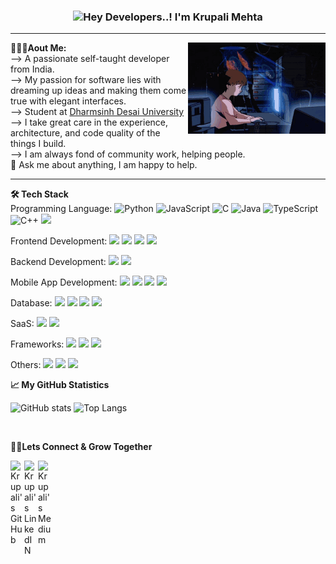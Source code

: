 ### <center><img src="https://media.giphy.com/media/hvRJCLFzcasrR4ia7z/giphy.gif" width="25px">**Hey Developers..! I'm Krupali Mehta**</center>
 
----------------------------------------------------------------------------------------------------------------------------------------------------------------------
<img align="right" alt="image" src="https://github.com/krupali1511/krupali1511//blob/main/img/tenor.gif?raw=true" width="220" height="146" />


**👨🏻‍💻Aout Me:**<br/>
--> A passionate self-taught developer from India.<br/>
--> My passion for software lies with dreaming up ideas and making them come true with elegant interfaces.<br/>
--> Student at [Dharmsinh Desai University](http://ddu.ac.in)<br/>
--> I take great care in the experience, architecture, and code quality of the things I build.<br/>
--> I am always fond of community work, helping people.</br>
💬 Ask me about anything, I am happy to help.<br/>




----------------------------------------------------------------------------------------------------------------------------------------------------------------------
**🛠  Tech Stack** <br/>
Programming Language:
![Python](https://img.shields.io/badge/-Python-000?&logo=Python)
![JavaScript](https://img.shields.io/badge/-JavaScript-000?&logo=JavaScript)
![C](https://img.shields.io/badge/-C-000?&logo=C)
![Java](https://img.shields.io/badge/-Java-000?&logo=Java&logoColor=007396)
![TypeScript](https://img.shields.io/badge/-TypeScript-000?&logo=TypeScript)
![C++](https://img.shields.io/badge/-C++-000?&logo=c%2b%2b&logoColor=00599C)
<img src="https://img.shields.io/badge/-php-05122A?style=flat&logo=php"><br/>

Frontend Development:
<img src="https://img.shields.io/badge/-HTML-000?style=flat&logo=html5">
<img src="https://img.shields.io/badge/-CSS-000?style=flat&logo=css3">
<img src="https://img.shields.io/badge/-Bootstrap-000?style=flat&logo=bootstrap">
<img src="https://img.shields.io/badge/-Angular-000?style=flat&logo=angular"><br/>

Backend Development:
<img src="https://img.shields.io/badge/-Node.js-000?style=flat&logo=node.js">
<img src="https://img.shields.io/badge/-Express.js-000?style=flat&logo=express"><br/>

Mobile App Development:
<img src="https://img.shields.io/badge/-Android-000?style=flat&logo=android">
<img src="https://img.shields.io/badge/-Flutter-000?style=flat&logo=flutter">
<img src="https://img.shields.io/badge/-Dart-000?style=flat&logo=dart">
<img src="https://img.shields.io/badge/-Kotlin-000?style=flat&logo=kotlin"><br/>

Database:
<img src="https://img.shields.io/badge/-MongoDB-000?style=flat&logo=mongodb">
<img src="https://img.shields.io/badge/-SQlite-000?style=flat&logo=sqlite">
<img src="https://img.shields.io/badge/-MySQL-000?style=flat&logo=mysql">
<img src="https://img.shields.io/badge/-PostgreSQL-000?style=flat&logo=postgresql"><br/>

SaaS:
<img src="https://img.shields.io/badge/-Firebase-000?style=flat&logo=firebase">
<img src="https://img.shields.io/badge/-GoogleCloud-000?style=flat&logo=google"><br/>

Frameworks:
<img src="https://img.shields.io/badge/-Django-000?style=flat&logo=django">
<img src="https://img.shields.io/badge/-Dotnet-000?style=flat&logo=.net">
<img src="https://img.shields.io/badge/-Jquery-000?style=flat&logo=jquery"><br/>

Others:
<img src="https://img.shields.io/badge/-Git-000?style=flat&logo=git">
<img src="https://img.shields.io/badge/-Github-000?style=flat&logo=github">
<img src="https://img.shields.io/badge/-Arduino-000?style=flat&logo=arduino"><br/>



**📈 My GitHub Statistics**

![GitHub stats](https://github-readme-stats.vercel.app/api?username=krupali1511&show_icons=true&theme=tokyonight)
![Top Langs](https://github-readme-stats.vercel.app/api/top-langs/?username=krupali1511&layout=compact&theme=tokyonight)

<br/>

**🤝🏻Lets Connect & Grow Together** <br/>

<a href="https://github.com/krupali1511">
  <img align="left" alt="Krupali's GitHub" width="22px" src="https://camo.githubusercontent.com/7df0b771c958e1037aaf92e60c9491f7d01628c31d70f822aebe153a2daf2c8a/68747470733a2f2f7777772e766563746f726c6f676f2e7a6f6e652f6c6f676f732f6769746875622f6769746875622d74696c652e737667" />
</a>
<a href="https://www.linkedin.com/in/krupali-mehta-0555b41b2/">
  <img align="left" alt="Krupali's LinkedIN" width="22px" src="https://camo.githubusercontent.com/e591fde37567a32e51fb1b98924f4df8e45199dca985500749e2a9938fa3e322/68747470733a2f2f7777772e766563746f726c6f676f2e7a6f6e652f6c6f676f732f6c696e6b6564696e2f6c696e6b6564696e2d69636f6e2e737667" />
</a>
<a href="https://knmehta0.medium.com/">
  <img align="left" alt="Krupali's Medium" width="22px"  src="https://camo.githubusercontent.com/8ca704ff325dc0a632e81831afb74b270b1d4c126d0dfb1aa735230db20a5e6e/68747470733a2f2f7777772e766563746f726c6f676f2e7a6f6e652f6c6f676f732f6d656469756d2f6d656469756d2d74696c652e737667" />
</a>

